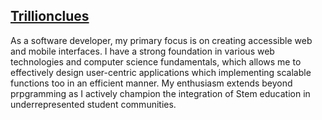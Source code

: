 
## [Trillionclues](https://github.com/trillionclues#trillionclues)
<!--
### [Software Developer - Web](https://www.github.com/trillionclues#software-developer-web/)
 
[![Linkedin Badge](https://img.shields.io/badge/-Excel-blue?style=for-the-badge&logo=Linkedin&logoColor=white&link=https://www.linkedin.com/in/trillionclues-excel)](https://www.linkedin.com/in/trillionclues-excel) [![Twitter Badge](https://img.shields.io/badge/-@trillionclues-1ca0f1?style=for-the-badge&logo=twitter&logoColor=white&link=https://twitter.com/trillionclues?)](https://twitter.com/trillionclues?) [![Portfolio Badge](https://img.shields.io/badge/website-000000?style=for-the-badge&logo=About.me&logoColor=white&link=https://trillionclues.vercel.app/)](https://trillionclues.vercel.app/)


![Profile views](https://gpvc.arturio.dev/trillionclues) ![Twitter URL](https://img.shields.io/twitter/follow/trillionclues?label=Follow&style=social)

<p align="center">
<img height="180em" src="https://github-readme-stats.vercel.app/api?username=trillionclues&show_icons=true&hide_border=true&&count_private=true&include_all_commits=true&show_icons=true&theme=gotham" align = "center"/>
<img height="180em" src="https://github-readme-stats.vercel.app/api/top-langs?username=trillionclues&langs_count=8&show_icons=true&locale=en&layout=compact&hide_border=true&theme=gotham" alt="Trend20" align = "center"/>
</p>
 -->

As a software developer, my primary focus is on creating accessible web and mobile interfaces. I have a strong foundation in various web technologies and computer science fundamentals, which allows me to effectively design user-centric applications which implementing scalable functions too in an efficient manner. My enthusiasm extends beyond prpgramming as I actively champion the integration of Stem education in underrepresented student communities.

<!-- 
### Tech & Tools Preference

<div style="display: flex; flex-direction: column; align-items: flex-start;">
  <img src="https://img.shields.io/badge/HTML5-E34F26?style=for-the-badge&logo=html5&logoColor=white" style="align-self: flex-start;">
  <img src="https://img.shields.io/badge/Tailwind_CSS-38B2AC?style=for-the-badge&logo=tailwind-css&logoColor=white" style="align-self: flex-start;">
  <img src="https://img.shields.io/badge/TypeScript-F7DF1E?style=for-the-badge&logo=typescript&logoColor=black" style="align-self: flex-start;">
  <img src="https://img.shields.io/badge/NextJs-323330?style=for-the-badge&logo=nextjs&logoColor=black" style="align-self: flex-start;">
  <img src="https://img.shields.io/badge/React-20232A?style=for-the-badge&logo=react&logoColor=61DAFB" style="align-self: flex-start;">
</div>

<br>

<div style="display: flex; align-items: flex-start;">
  <img src="http://img.shields.io/badge/-Git-F1502F?style=flat&logo=git&logoColor=FFFFFF" style="align-self: flex-start;">
  <img src="http://img.shields.io/badge/-Github-000000?style=flat&logo=github&logoColor=FFFFFF" style="align-self: flex-start;">
  <img src="http://img.shields.io/badge/-VS%20Code-007ACC?style=flat&logo=visual%20studio%20code&logoColor=white" style="align-self: flex-start;">
</div>

 -->

<!--  [LinkedIn](https://www.linkedin.com/in/trillionclues-excel/) | [Resume](https://docs.google.com/document/d/1ggnl6FigUQFWcbV0pk4atxfUq-xKS_2LIr-qUUILUh4/edit?usp=sharing) | [Portfolio](https://trillionclues.vercel.app/)
 -->
